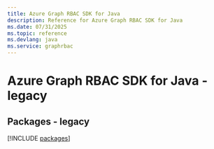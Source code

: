 ```yaml
---
title: Azure Graph RBAC SDK for Java
description: Reference for Azure Graph RBAC SDK for Java
ms.date: 07/31/2025
ms.topic: reference
ms.devlang: java
ms.service: graphrbac
---
```

# Azure Graph RBAC SDK for Java - legacy
## Packages - legacy
[!INCLUDE [packages](graph-rbac-index.md)]